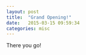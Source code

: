 ```yaml
---
layout: post
title:  "Grand Opening!"
date:   2015-03-15 09:59:34
categories: misc
---
```

There you go! 
